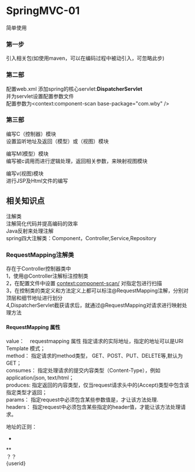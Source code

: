 # SpringMVC-01
简单使用

### 第一步
引入相关包(如使用maven，可以在编码过程中被动引入，可忽略此步)


### 第二部
配置web.xml
添加spring的核心servlet:**DispatcherServlet**  <br/>
并为servlet设置配置参数文件 <br/>
配置参数为<context:component-scan base-package="com.wby" />

### 第三部
编写C（控制器）模块 <br/>
设置监听地址及返回（模型）或（视图）模块 <br/>

编写M(模型）模块 <br/>
编写被c调用而进行逻辑处理，返回相关参数，来映射视图模块 <br/>

编写v(视图)模块 <br/>
进行JSP及Html文件的编写


## 相关知识点
注解类 <br/>
注解简化代码并提高编码的效率 <br/>
Java反射来处理注解 <br/>
spring四大注解类：Component，Controller,Service,Repository <br/>

### RequestMapping注解类

存在于Controller控制器类中 <br/>
1，使用@Controller注解标注控制类 <br/>
2，在配置文件中设置 <context:component-scan/> 对指定包进行扫描 <br/>
3，在控制类的类定义和方法定义上都可以标注@RequestMapping注解，分别对顶层和细节地址进行划分 <br/>
4,DispatcherServlet截获请求后，就通过@RequestMapping对请求进行映射处理方法 <br/>
#### RequestMapping 属性
value：    requestmapping 属性 指定请求的实际地址，指定的地址可以是URI Template 模式； <br/>
method：  指定请求的method类型， GET、POST、PUT、DELETE等,默认为GET； <br/>
consumes： 指定处理请求的提交内容类型（Content-Type），例如application/json, text/html；<br/>
produces:   指定返回的内容类型，仅当request请求头中的(Accept)类型中包含该指定类型才返回； <br/>
params： 指定request中必须包含某些参数值是，才让该方法处理. <br/>
headers： 指定request中必须包含某些指定的header值，才能让该方法处理请求。 <br/>

地址的正则：
* <br/>
** <br/>
？？ <br/>
{userid} <br>



